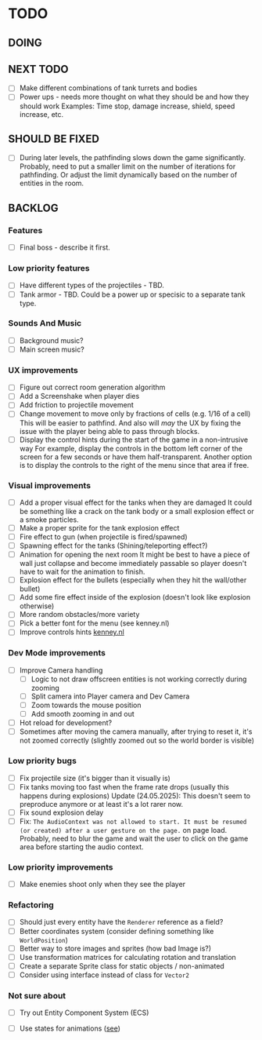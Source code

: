 # TODO

## DOING

## NEXT TODO
- [ ] Make different combinations of tank turrets and bodies
- [ ] Power ups - needs more thought on what they should be and how they should work
      Examples: Time stop, damage increase, shield, speed increase, etc.

## SHOULD BE FIXED
- [ ] During later levels, the pathfinding slows down the game significantly.
      Probably, need to put a smaller limit on the number of iterations for
      pathfinding. Or adjust the limit dynamically based on the number of entities
      in the room.

## BACKLOG

### Features
- [ ] Final boss - describe it first.

### Low priority features
- [ ] Have different types of the projectiles - TBD.
- [ ] Tank armor - TBD. Could be a power up or specisic to a separate tank type.

### Sounds And Music
- [ ] Background music?
- [ ] Main screen music?

### UX improvements
- [ ] Figure out correct room generation algorithm
- [ ] Add a Screenshake when player dies
- [ ] Add friction to projectile movement
- [ ] Change movement to move only by fractions of cells (e.g. 1/16 of a cell)
      This will be easier to pathfind. And also will *may* the UX by fixing the issue with the player being able to pass through blocks.
- [ ] Display the control hints during the start of the game in a non-intrusive way
      For example, display the controls in the bottom left corner of the screen for a few seconds or have them half-transparent.
      Another option is to display the controls to the right of the menu since that area if free.

### Visual improvements
- [ ] Add a proper visual effect for the tanks when they are damaged
      It could be something like a crack on the tank body or a small explosion effect or a smoke particles.
- [ ] Make a proper sprite for the tank explosion effect
- [ ] Fire effect to gun (when projectile is fired/spawned)
- [ ] Spawning effect for the tanks (Shining/teleporting effect?)
- [ ] Animation for opening the next room
      It might be best to have a piece of wall just collapse and become immediately passable so player doesn't have to wait for the animation to finish.
- [ ] Explosion effect for the bullets (especially when they hit the wall/other bullet)
- [ ] Add some fire effect inside of the explosion (doesn't look like explosion otherwise)
- [ ] More random obstacles/more variety
- [ ] Pick a better font for the menu (see kenney.nl)
- [ ] Improve controls hints [kenney.nl](https://kenney.nl/assets/input-prompts)

### Dev Mode improvements
- [ ] Improve Camera handling
    - [ ] Logic to not draw offscreen entities is not working correctly during zooming
    - [ ] Split camera into Player camera and Dev Camera
    - [ ] Zoom towards the mouse position
    - [ ] Add smooth zooming in and out
- [ ] Hot reload for development?
- [ ] Sometimes after moving the camera manually, after trying to reset it, it's not zoomed correctly (slightly zoomed out so the world border is visible)

### Low priority bugs
- [ ] Fix projectile size (it's bigger than it visually is)
- [ ] Fix tanks moving too fast when the frame rate drops (usually this happens during explosions)
      Update (24.05.2025): This doesn't seem to preproduce anymore or at least it's a lot rarer now.
- [ ] Fix sound explosion delay
- [ ] Fix: `The AudioContext was not allowed to start. It must be resumed (or created) after a user gesture on the page.` on page load.
      Probably, need to blur the game and wait the user to click on the game area before starting the audio context.

### Low priority improvements
- [ ] Make enemies shoot only when they see the player

### Refactoring
- [ ] Should just every entity have the `Renderer` reference as a field?
- [ ] Better coordinates system (consider defining something like `WorldPosition`)
- [ ] Better way to store images and sprites (how bad Image is?)
- [ ] Use transformation matrices for calculating rotation and translation
- [ ] Create a separate Sprite class for static objects / non-animated
- [ ] Consider using interface instead of class for `Vector2`

### Not sure about
- [ ] Try out Entity Component System (ECS)
- [ ] Use states for animations ([see](https://www.youtube.com/watch?v=e3LGFrHqqiI))

